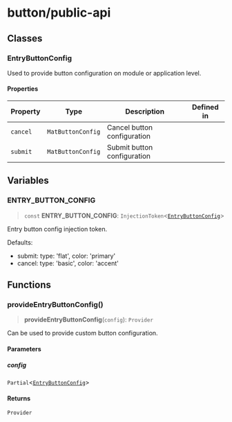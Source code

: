 # button/public-api

## Classes

### EntryButtonConfig

Used to provide button configuration on module or application level.

#### Properties

| Property | Type | Description | Defined in |
| ------ | ------ | ------ | ------ |
| <a id="cancel"></a> `cancel` | `MatButtonConfig` | Cancel button configuration |  |
| <a id="submit"></a> `submit` | `MatButtonConfig` | Submit button configuration |  |

## Variables

### ENTRY\_BUTTON\_CONFIG

> `const` **ENTRY\_BUTTON\_CONFIG**: `InjectionToken`\<[`EntryButtonConfig`](public-api.md#entrybuttonconfig)\>

Entry button config injection token.

Defaults:
- submit: type: 'flat', color: 'primary'
- cancel: type: 'basic', color: 'accent'

## Functions

### provideEntryButtonConfig()

> **provideEntryButtonConfig**(`config`): `Provider`

Can be used to provide custom button configuration.

#### Parameters

##### config

`Partial`\<[`EntryButtonConfig`](public-api.md#entrybuttonconfig)\>

#### Returns

`Provider`
